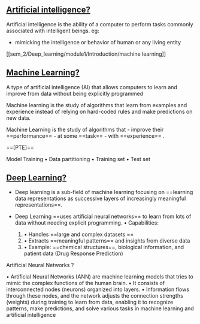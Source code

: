 
##  <u>Artificial intelligence?</u>

Artificial intelligence is the ability of a computer to perform tasks commonly associated with intelligent beings.
eg:
- mimicking the intelligence or behavior of human or any living entity
 
[[sem_2/Deep_learning/module1/Introduction/machine learning]]

##  <u>Machine Learning?</u>

 A type of artificial intelligence (AI) that allows computers to learn and improve from data without being explicitly programmed
 
Machine learning is the study of algorithms that learn from examples and experience instead of relying on hard-coded rules and make predictions on new data.

 Machine Learning is the study of algorithms that - improve their ==performance==  - at some ==task==  - with ==experience== .

==[PTE]==

Model Training 
• Data partitioning 
• Training set 
• Test set

##  <u>Deep Learning?</u>

- Deep learning is a sub-field of machine learning focusing on ==learning data representations as successive layers of increasingly meaningful representations==.

- Deep Learning ==uses artificial neural networks== to learn from lots of data without needing explicit programming.
• Capabilities: 
	1. • Handles ==large and complex datasets ==
	2. • Extracts ==meaningful patterns== and insights from diverse data 
	3. • Example: ==chemical structures==, biological information, and patient data (Drug Response Prediction)

Artificial Neural Networks ?

• Artificial Neural Networks (ANN) are machine learning models that tries to mimic the complex functions of the human brain. 
• It consists of interconnected nodes (neurons) organized into layers. 
• Information flows through these nodes, and the network adjusts the connection strengths (weights) during training to learn from data, enabling it to recognize patterns, make predictions, and solve various tasks in machine learning and artificial intelligence



